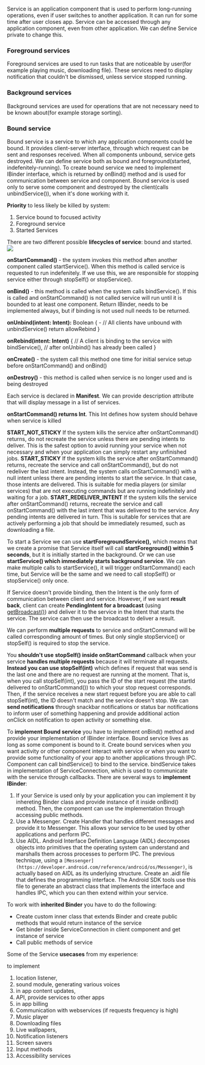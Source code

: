 Service is an application component that is used to perform long-running operations, even if user switches to another application. It can run for some time after user closes app. Service can be accessed through any application component, even from other application. We can define Service private to change this.
### Foreground services
Foreground services are used to run tasks that are noticeable by user(for example playing music, downloading file). These services need to display notification that couldn't be dismissed, unless service stopped running.
### Background services
Background services are used for operations that are not necessary need to be known about(for example storage sorting). 
### Bound service
Bound service is a service to which any application components could be bound. It provides client-server interface, through which request can be sent and responses received. When all components unbound, service gets destroyed. We can define service both as bound and foreground(started, indefenitely-running). To create bound service we need to implement IBinder interface, which is returned by onBind() method and is used for communication between service and component. Bound service is used only to serve some component and destroyed by the client(calls unbindService()), when it's done working with it.  

**Priority** to less likely be killed by system:
1. Service bound to focused activity
2. Foreground service
3. Started Services

There are two different possible **lifecycles of service**: bound and started.
![](https://developer.android.com/images/service_lifecycle.png)

**onStartCommand()** - the system invokes this method aften another component called startService(). When this method is called service is requested to run indefenitely. If we use this, we are responsible for stopping service either through stopSelf() or stopService(). 

**onBind()** - this method is called when the system calls bindService(). If this is called and onStartCommand() is not called service will run until it is bounded to at least one component. Return IBinder, needs to be implemented always, but if binding is not used null needs to be returned.

**onUnbind(intent: Intent):** Boolean { - 
        // All clients have unbound with unbindService()
        return allowRebind
    }

**onRebind(intent: Intent)** {
	// A client is binding to the service with bindService(),
	// after onUnbind() has already been called
}

**onCreate()** - the system call this method one time for initial service setup before onStartCommand() and onBind()

**onDestroy()** - this method is called when service is no longer used and is being destroyed

Each service is declared in **Manifest**. We can provide description attribute that will display message in a list of services.

**onStartCommand() returns Int**. This Int defines how system should behave when service is killed

**START_NOT_STICKY**
If the system kills the service after onStartCommand() returns, do not recreate the service unless there are pending intents to deliver. This is the safest option to avoid running your service when not necessary and when your application can simply restart any unfinished jobs.
**START_STICKY**
If the system kills the service after onStartCommand() returns, recreate the service and call onStartCommand(), but do not redeliver the last intent. Instead, the system calls onStartCommand() with a null intent unless there are pending intents to start the service. In that case, those intents are delivered. This is suitable for media players (or similar services) that are not executing commands but are running indefinitely and waiting for a job.
**START_REDELIVER_INTENT**
If the system kills the service after onStartCommand() returns, recreate the service and call onStartCommand() with the last intent that was delivered to the service. Any pending intents are delivered in turn. This is suitable for services that are actively performing a job that should be immediately resumed, such as downloading a file.

To start a Service we can use **startForegroundService(),** which means that we create a promise that Service itself will call **startForeground() within 5 seconds**, but it is initially started in the background. Or we can use **startService() which immediately starts background service**. We can make multiple calls to startService(), it will trigger onStartCommand() each time, but Service will be the same and we need to call stopSelf() or stopService() only once.

If Service doesn't provide binding, then the Intent is the only form of communication between client and service. However, if we want **result back**, client can create **PendingIntent for a broadcast** (using [getBroadcast()](https://developer.android.com/reference/android/app/PendingIntent#getBroadcast(android.content.Context,%20int,%20android.content.Intent,%20int))) and deliver it to the service in the Intent that starts the service. The service can then use the broadcast to deliver a result.

We can perform **multiple requests** to service and onStartCommand will be called corresponding amount of times. But only single stopService() or stopSelf() is required to stop the service.

You **shouldn't use** **stopSelf() inside onStartCommand** callback when your service **handles multiple requests** because it will terminate all requests. **Instead you can use stopSelf(int)** which defines if request that was send is the last one and there are no request are running at the moment. That is, when you call stopSelf(int), you pass the ID of the start request (the startId delivered to onStartCommand()) to which your stop request corresponds. Then, if the service receives a new start request before you are able to call stopSelf(int), the ID doesn't match and the service doesn't stop.
We can **send notifications** through snackbar notifications or status bar notifications to inform user of something happening and provide additional action onClick on notification to open activity or something else.


To **implement Bound service** you have to implement onBind() method and provide your implementation of IBinder interface. Bound service lives as long as some component is bound to it. Create bound services when you want activity or other component interact with service or when you want to provide some functionality of your app to another applications through IPC. Component can call bindService() to bind to the service. bindService takes in implementation of ServiceConnection, which is used to communicate with the service through callbacks.
There are several ways to **implement IBinder**:
1. If your Service is used only by your application you can implement it by inhereting Binder class and provide instance of it inside onBind() method. Then, the component can use the implementation through accessing public methods.
2. Use a Messenger. Create Handler that handles different messages and provide it to Messenger. This allows your service to be used by other applications and perform IPC.
3. Use AIDL. Android Interface Definition Language (AIDL) decomposes objects into primitives that the operating system can understand and marshalls them across processes to perform IPC. The previous technique, using a `[Messenger](https://developer.android.com/reference/android/os/Messenger)`, is actually based on AIDL as its underlying structure. Create an .aidl file that defines the programming interface. The Android SDK tools use this file to generate an abstract class that implements the interface and handles IPC, which you can then extend within your service.

To work with **inherited Binder** you have to do the following:
- Create custom inner class that extends Binder and create public methods that would return instance of the service
- Get binder inside ServiceConnection in client component and get instance of service
- Call public methods of service

  
Some of the Service **usecases** from my experience:

to implement

1. location listener,
2. sound module, generating various voices
3. in app content updates,
4. API, provide services to other apps
5. in app billing
6. Communication with webservices (if requests frequency is high)
7. Music player
8. Downloading files
9. Live wallpapers,
10. Notification listeners
11. Screen savers
12. Input methods
13. Accessibility services